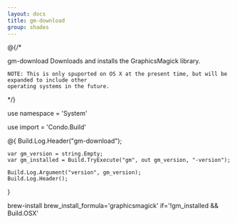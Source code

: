 ```yaml
---
layout: docs
title: gm-download
group: shades
---
```


@{/*

gm-download
    Downloads and installs the GraphicsMagick library.

    NOTE: This is only spuported on OS X at the present time, but will be expanded to include other
    operating systems in the future.

*/}

use namespace = 'System'

use import = 'Condo.Build'

@{
    Build.Log.Header("gm-download");

    var gm_version = string.Empty;
    var gm_installed = Build.TryExecute("gm", out gm_version, "-version");

    Build.Log.Argument("version", gm_version);
    Build.Log.Header();
}

brew-install brew_install_formula='graphicsmagick' if='!gm_installed && Build.OSX'